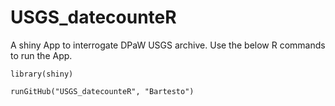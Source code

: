# USGS_datecounteR
A shiny App to interrogate DPaW USGS archive. Use the below R commands to run the App.

```
library(shiny)

runGitHub("USGS_datecounteR", "Bartesto")
```
